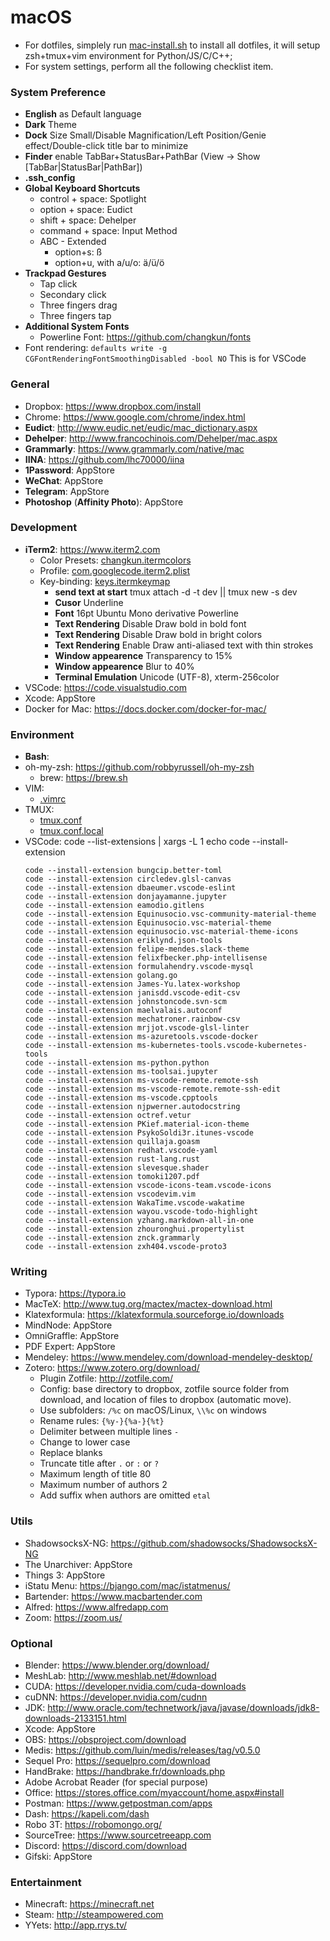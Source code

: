 # macOS

- For dotfiles, simplely run [mac-install.sh](../mac-install.sh) to install all dotfiles, it will setup zsh+tmux+vim environment for Python/JS/C/C++;
- For system settings, perform all the following checklist item.

### System Preference

- **English** as Default language
- **Dark** Theme
- **Dock** Size Small/Disable Magnification/Left Position/Genie effect/Double-click title bar to minimize
- **Finder** enable TabBar+StatusBar+PathBar (View -> Show [TabBar|StatusBar|PathBar])
- **.ssh_config**
- **Global Keyboard Shortcuts**
  - control + space: Spotlight
  - option + space: Eudict
  - shift + space: Dehelper
  - command + space: Input Method
  - ABC - Extended
    - option+s: ß
    - option+u, with a/u/o: ä/ü/ö
- **Trackpad Gestures**
  - Tap click
  - Secondary click
  - Three fingers drag
  - Three fingers tap
- **Additional System Fonts**
  - Powerline Font: https://github.com/changkun/fonts
- Font rendering: `defaults write -g CGFontRenderingFontSmoothingDisabled -bool NO` This is for VSCode

### General

- Dropbox: https://www.dropbox.com/install
- Chrome: https://www.google.com/chrome/index.html
- **Eudict**: http://www.eudic.net/eudic/mac_dictionary.aspx
- **Dehelper**: http://www.francochinois.com/Dehelper/mac.aspx
- **Grammarly**: https://www.grammarly.com/native/mac
- **IINA**: https://github.com/lhc70000/iina
- **1Password**: AppStore
- **WeChat**: AppStore
- **Telegram**: AppStore
- **Photoshop** (**Affinity Photo**): AppStore

### Development

- **iTerm2**: https://www.iterm2.com
  - Color Presets: [changkun.itermcolors](../iterm2/changkun.itermcolors)
  - Profile: [com.googlecode.iterm2.plist](../iterm2/com.googlecode.iterm2.plist)
  - Key-binding: [keys.itermkeymap](../iterm2/keys.itermkeymap)
    - **send text at start** tmux attach -d -t dev || tmux new -s dev
    - **Cusor** Underline
    - **Font** 16pt Ubuntu Mono derivative Powerline
    - **Text Rendering** Disable Draw bold in bold font
    - **Text Rendering** Disable Draw bold in bright colors
    - **Text Rendering** Enable Draw anti-aliased text with thin strokes
    - **Window appearence** Transparency to 15%
    - **Window appearence** Blur to 40%
    - **Terminal Emulation** Unicode (UTF-8), xterm-256color
- VSCode: https://code.visualstudio.com
- Xcode: AppStore
- Docker for Mac: https://docs.docker.com/docker-for-mac/

### Environment

- **Bash**: 
- oh-my-zsh: https://github.com/robbyrussell/oh-my-zsh
  - brew: https://brew.sh 
- VIM:
  - [.vimrc](../.vimrc)
- TMUX:
  - [tmux.conf](../tmux.conf)
  - [tmux.conf.local](../tmux.conf.local)
- VSCode: code --list-extensions | xargs -L 1 echo code --install-extension
  ```
  code --install-extension bungcip.better-toml
  code --install-extension circledev.glsl-canvas
  code --install-extension dbaeumer.vscode-eslint
  code --install-extension donjayamanne.jupyter
  code --install-extension eamodio.gitlens
  code --install-extension Equinusocio.vsc-community-material-theme
  code --install-extension Equinusocio.vsc-material-theme
  code --install-extension equinusocio.vsc-material-theme-icons
  code --install-extension eriklynd.json-tools
  code --install-extension felipe-mendes.slack-theme
  code --install-extension felixfbecker.php-intellisense
  code --install-extension formulahendry.vscode-mysql
  code --install-extension golang.go
  code --install-extension James-Yu.latex-workshop
  code --install-extension janisdd.vscode-edit-csv
  code --install-extension johnstoncode.svn-scm
  code --install-extension maelvalais.autoconf
  code --install-extension mechatroner.rainbow-csv
  code --install-extension mrjjot.vscode-glsl-linter
  code --install-extension ms-azuretools.vscode-docker
  code --install-extension ms-kubernetes-tools.vscode-kubernetes-tools
  code --install-extension ms-python.python
  code --install-extension ms-toolsai.jupyter
  code --install-extension ms-vscode-remote.remote-ssh
  code --install-extension ms-vscode-remote.remote-ssh-edit
  code --install-extension ms-vscode.cpptools
  code --install-extension njpwerner.autodocstring
  code --install-extension octref.vetur
  code --install-extension PKief.material-icon-theme
  code --install-extension PsykoSoldi3r.itunes-vscode
  code --install-extension quillaja.goasm
  code --install-extension redhat.vscode-yaml
  code --install-extension rust-lang.rust
  code --install-extension slevesque.shader
  code --install-extension tomoki1207.pdf
  code --install-extension vscode-icons-team.vscode-icons
  code --install-extension vscodevim.vim
  code --install-extension WakaTime.vscode-wakatime
  code --install-extension wayou.vscode-todo-highlight
  code --install-extension yzhang.markdown-all-in-one
  code --install-extension zhouronghui.propertylist
  code --install-extension znck.grammarly
  code --install-extension zxh404.vscode-proto3
  ```

### Writing

- Typora: https://typora.io 
- MacTeX: http://www.tug.org/mactex/mactex-download.html
- Klatexformula: https://klatexformula.sourceforge.io/downloads
- MindNode: AppStore
- OmniGraffle: AppStore
- PDF Expert: AppStore
- Mendeley: https://www.mendeley.com/download-mendeley-desktop/ 
- Zotero: https://www.zotero.org/download/
  + Plugin Zotfile: http://zotfile.com/
  + Config: base directory to dropbox, zotfile source folder from download, and location of files to dropbox (automatic move).
  + Use subfolders: `/%c` on macOS/Linux, `\\%c` on windows
  + Rename rules: `{%y-}{%a-}{%t}`
  + Delimiter between multiple lines `-`
  + Change to lower case
  + Replace blanks
  + Truncate title after `.` or `:` or `?`
  + Maximum length of title 80
  + Maximum number of authors 2
  + Add suffix when authors are omitted `etal`
### Utils

- ShadowsocksX-NG: https://github.com/shadowsocks/ShadowsocksX-NG
- The Unarchiver: AppStore
- Things 3: AppStore
- iStatu Menu: https://bjango.com/mac/istatmenus/
- Bartender: https://www.macbartender.com
- Alfred: https://www.alfredapp.com
- Zoom: https://zoom.us/

### Optional

- Blender: https://www.blender.org/download/
- MeshLab: http://www.meshlab.net/#download
- CUDA: https://developer.nvidia.com/cuda-downloads
- cuDNN: https://developer.nvidia.com/cudnn
- JDK: http://www.oracle.com/technetwork/java/javase/downloads/jdk8-downloads-2133151.html
- Xcode: AppStore
- OBS: https://obsproject.com/download
- Medis: https://github.com/luin/medis/releases/tag/v0.5.0
- Sequel Pro: https://sequelpro.com/download
- HandBrake: https://handbrake.fr/downloads.php
- Adobe Acrobat Reader (for special purpose)
- Office: https://stores.office.com/myaccount/home.aspx#install
- Postman: https://www.getpostman.com/apps
- Dash: https://kapeli.com/dash
- Robo 3T: https://robomongo.org/
- SourceTree: https://www.sourcetreeapp.com
- Discord: https://discord.com/download
- Gifski: AppStore

### Entertainment

- Minecraft: https://minecraft.net
- Steam: http://steampowered.com
- YYets: http://app.rrys.tv/
